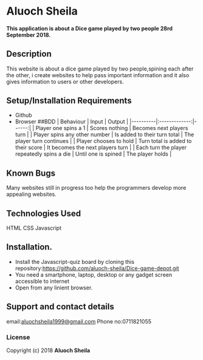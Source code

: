 # Aluoch Sheila
#### This application is about a Dice game played by two people 28rd September 2018.
## Description
This website is about a dice game played by two people,spining each after the other, i create websites to help pass important information and it also gives information to users or other developers.
## Setup/Installation Requirements
* Github
* Browser
##BDD
| Behaviour   |      Input     |  Output |
|----------|:-------------:|------:|
| Player one spins a 1 | Scores nothing |    Becomes next players turn |
| Player spins any other number | Is added to their turn total |    The player turn continues |
| Player chooses to hold | Turn total is added to their score |  It becomes the next players turn |
| Each turn the player repeatedly spins a die | Until one is spined | The player holds |
## Known Bugs
Many websites still in progress too help the programmers develop more appealing websites.
## Technologies Used
HTML
CSS
Javascript
## Installation.
* Install the Javascript-quiz board by cloning this repository:https://github.com/aluoch-sheila/Dice-game-depot.git
* You need a smartphone, laptop, desktop or any gadget screen accessible to internet
* Open from any linient browser.
## Support and contact details
email:aluochsheila1999@gmail.com
Phone no:0711821055
### License

Copyright (c) 2018 **Aluoch Sheila**
